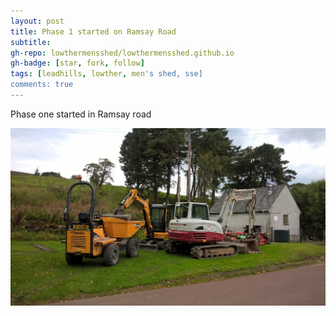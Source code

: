 ```yaml
---
layout: post
title: Phase 1 started on Ramsay Road
subtitle: 
gh-repo: lowthermensshed/lowthermensshed.github.io
gh-badge: [star, fork, follow]
tags: [leadhills, lowther, men's shed, sse]
comments: true
---
```

Phase one started in Ramsay road

![Work started on Ramsay Road](../assets/img/diggers.jpg)